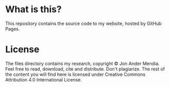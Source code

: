 # What is this?
This repository contains the source code to my website, hosted by GitHub Pages.

# License
The files directory contains my research, copyright © Jon Ander Mendia. Feel free to read, download, cite and distribute. Don't plagiarize. The rest of the content you will find here is licensed under Creative Commons Attribution 4.0 International License.
